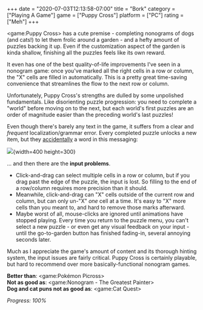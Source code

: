 +++
date = "2020-07-03T12:13:58-07:00"
title = "Bork"
category = ["Playing A Game"]
game = ["Puppy Cross"]
platform = ["PC"]
rating = ["Meh"]
+++

<game:Puppy Cross> has a cute premise - completing nonograms of dogs (and cats!) to let them frolic around a garden - and a hefty amount of puzzles backing it up.  Even if the customization aspect of the garden is kinda shallow, finishing all the puzzles feels like its own reward.

It even has one of the best quality-of-life improvements I've seen in a nonogram game: once you've marked all the right cells in a row or column, the "X" cells are filled in automatically.  This is a pretty great time-saving convenience that streamlines the flow to the next row or column.

Unfortunately, Puppy Cross's strengths are dulled by some unpolished fundamentals.  Like disorienting puzzle progression: you need to complete a "world" before moving on to the next, but each world's first puzzles are an order of magnitude easier than the preceding world's last puzzles!

Even though there's barely any text in the game, it suffers from a clear and <i>frequent</i> localization/grammar error.  Every completed puzzle unlocks a new item, but they <a href="https://knowyourmeme.com/memes/i-accidentally">accidentally</a> a word in this messaging:

![](%site.BaseURL%puppycross_stump.jpg){width=400 height=300}

... and then there are the <b>input problems</b>.

* Click-and-drag can select multiple cells in a row or column, but if you drag past the edge of the puzzle, the input is lost.  So filling to the end of a row/column requires more precision than it should.
* Meanwhile, click-and-drag can "X" cells outside of the current row and column, but can only un-"X" <i>one</i> cell at a time.  It's easy to "X" more cells than you meant to, and hard to remove those marks afterward.
* Maybe worst of all, mouse-clicks are ignored until animations have stopped playing.  Every time you return to the puzzle menu, you can't select a new puzzle - or even get any visual feedback on your input - until the go-to-garden button has finished fading-in, several annoying seconds later.

Much as I appreciate the game's amount of content and its thorough hinting system, the input issues are fairly critical.  Puppy Cross is certainly playable, but hard to recommend over more basically-functional nonogram games.

<b>Better than</b>: <game:Pokémon Picross>  
<b>Not as good as</b>: <game:Nonogram - The Greatest Painter>  
<b>Dog and cat puns not as good as</b>: <game:Cat Quest>

<i>Progress: 100\%</i>
